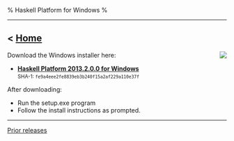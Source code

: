 % Haskell Platform for Windows
%

-------------------------------
< [Home]
-------------------------------

[Home]: index.html

<img style="float:right;" src="images/windows.png" />
Download the Windows installer here:

* **<a href="download/2013.2.0.0/HaskellPlatform-2013.2.0.0-setup.exe" onClick="javascript: pageTracker._trackPageview('/downloads/windows'); ">Haskell Platform 2013.2.0.0 for Windows</a>**  \
<small>SHA-1: `fe9a4eee2fe8839eb3b240f15a2af229a110e37f`</small>


After downloading:

* Run the setup.exe program
* Follow the install instructions as prompted.

--------

[Prior releases](prior.html)

